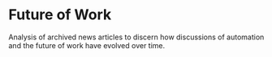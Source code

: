 # Future of Work

Analysis of archived news articles to discern how discussions of automation and the future of work have evolved over time.
